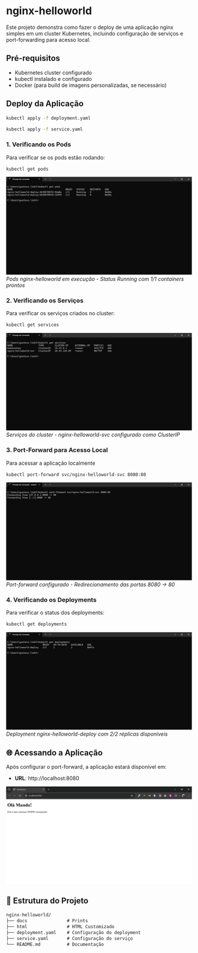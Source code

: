 # nginx-helloworld

Este projeto demonstra como fazer o deploy de uma aplicação nginx simples em um cluster Kubernetes, incluindo configuração de serviços e port-forwarding para acesso local.

## Pré-requisitos

- Kubernetes cluster configurado
- kubectl instalado e configurado
- Docker (para build de imagens personalizadas, se necessário)

## Deploy da Aplicação

```bash
kubectl apply -f deployment.yaml
```
```bash
kubectl apply -f service.yaml
```
### 1. Verificando os Pods

Para verificar se os pods estão rodando:

```bash
kubectl get pods
```

![Verificação dos Pods](docs/images/kubectl-get-pods.png)
*Pods nginx-helloworld em execução - Status Running com 1/1 containers prontos*


### 2. Verificando os Serviços

Para verificar os serviços criados no cluster:

```bash
kubectl get services
```

![Verificação dos Serviços](docs/images/kubectl-get-services.png)
*Serviços do cluster - nginx-helloworld-svc configurado como ClusterIP*


### 3. Port-Forward para Acesso Local

Para acessar a aplicação localmente

```bash
kubectl port-forward svc/nginx-helloworld-svc 8080:80
```

![Port-Forward Ativo](docs/images/kubectl-port-forward.png)
*Port-forward configurado - Redirecionamento das portas 8080 -> 80*


### 4. Verificando os Deployments

Para verificar o status dos deployments:

```bash
kubectl get deployments
```

![Status dos Deployments](docs/images/kubectl-get-deployments.png)
*Deployment nginx-helloworld-deploy com 2/2 réplicas disponíveis*


## 🌐 Acessando a Aplicação

Após configurar o port-forward, a aplicação estará disponível em:
- **URL**: http://localhost:8080

![Localhost Port-Forward](docs/images/localhost.png)

## 📁 Estrutura do Projeto

```
nginx-helloworld/
├── docs               # Prints
├── html               # HTML Customizado
├── deployment.yaml    # Configuração do deployment
├── service.yaml       # Configuração do serviço
└── README.md          # Documentação
```

